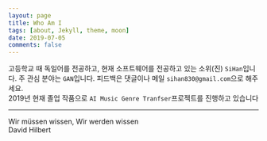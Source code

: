 ```yaml
---
layout: page
title: Who Am I
tags: [about, Jekyll, theme, moon]
date: 2019-07-05
comments: false
---
```


고등학교 때 독일어를 전공하고, 현재 소프트웨어를 전공하고 있는 소위(진) `SiHan`입니다. 주 관심 분야는 `GAN`입니다. 피드백은 댓글이나 메일 `sihan830@gmail.com`으로 해주세요.   
2019년 현재 졸업 작품으로 `AI Music Genre Tranfser`프로젝트를 진행하고 있습니다

---

Wir müssen wissen, Wir werden wissen  
David Hilbert
 